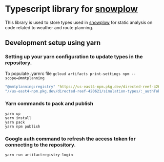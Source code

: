 # Typescript library for [snowplow](https://github.com/paidtowork/snowplow)

This library is used to store types used in [snowplow](https://github.com/paidtowork/snowplow) for static analysis on code related to weather and route planning.

## Development setup using yarn

### Setting up your yarn configuration to update types in the repository.

To populate .yarnrc file
`gcloud artifacts print-settings npm --scope=@mmtplanning`

```yaml
"@mmtplanning:registry" "https://us-east4-npm.pkg.dev/directed-reef-420621/simulation-types/"
"//us-east4-npm.pkg.dev/directed-reef-420621/simulation-types/:_authToken" <auth token>
```

### Yarn commands to pack and publish

```
yarn up
yarn install
yarn pack
yarn npm publish
```

### Google auth command to refresh the access token for connecting to the repository.

`yarn run artifactregistry-login`
